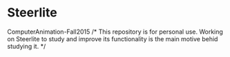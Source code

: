 # Steerlite
ComputerAnimation-Fall2015
/*
This repository is for personal use. Working on Steerlite to study and improve its functionality is the main motive behid studying it.
*/
